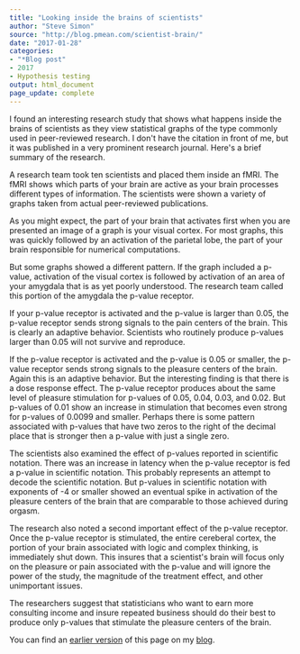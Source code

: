 ```yaml
---
title: "Looking inside the brains of scientists"
author: "Steve Simon"
source: "http://blog.pmean.com/scientist-brain/"
date: "2017-01-28"
categories:
- "*Blog post"
- 2017
- Hypothesis testing
output: html_document
page_update: complete
---
```


I found an interesting research study that shows what happens inside the brains of scientists as they view statistical graphs of the type commonly used in peer-reviewed research. I don't have the citation in front of me, but it was published in a very prominent research journal. Here's a brief summary of the research.

<!---More--->

A research team took ten scientists and placed them inside an fMRI. The fMRI shows which parts of your brain are active as your brain processes different types of information. The scientists were shown a variety of graphs taken from actual peer-reviewed publications.

As you might expect, the part of your brain that activates first when you are presented an image of a graph is your visual cortex. For most graphs, this was quickly followed by an activation of the parietal lobe, the part of your brain responsible for numerical computations.

But some graphs showed a different pattern. If the graph included a p-value, activation of the visual cortex is followed by activation of an area of your amygdala that is as yet poorly understood. The research team called this portion of the amygdala the p-value receptor.

If your p-value receptor is activated and the p-value is larger than 0.05, the p-value receptor sends strong signals to the pain centers of the brain. This is clearly an adaptive behavior. Scientists who routinely produce p-values larger than 0.05 will not survive and reproduce.

If the p-value receptor is activated and the p-value is 0.05 or smaller, the p-value receptor sends strong signals to the pleasure centers of the brain. Again this is an adaptive behavior. But the interesting finding is that there is a dose response effect. The p-value receptor produces about the same level of pleasure stimulation for p-values of 0.05, 0.04, 0.03, and 0.02. But p-values of 0.01 show an increase in stimulation that becomes even strong for p-values of 0.0099 and smaller. Perhaps there is some pattern associated with p-values that have two zeros to the right of the decimal place that is stronger then a p-value with just a single zero.

The scientists also examined the effect of p-values reported in scientific notation. There was an increase in latency when the p-value receptor is fed a p-value in scientific notation. This probably represents an attempt to decode the scientific notation. But p-values in scientific notation with exponents of -4 or smaller showed an eventual spike in activation of the pleasure centers of the brain that are comparable to those achieved during orgasm.

The research also noted a second important effect of the p-value receptor. Once the p-value receptor is stimulated, the entire cereberal cortex, the portion of your brain associated with logic and complex thinking, is immediately shut down. This insures that a scientist's brain will focus only on the pleasure or pain associated with the p-value and will ignore the power of the study, the magnitude of the treatment effect, and other unimportant issues.

The researchers suggest that statisticians who want to earn more consulting income and insure repeated business should do their best to produce only p-values that stimulate the pleasure centers of the brain.

You can find an [earlier version][sim1] of this page on my [blog][sim2].

[sim1]: http://blog.pmean.com/scientist-brain/
[sim2]: http://blog.pmean.com
